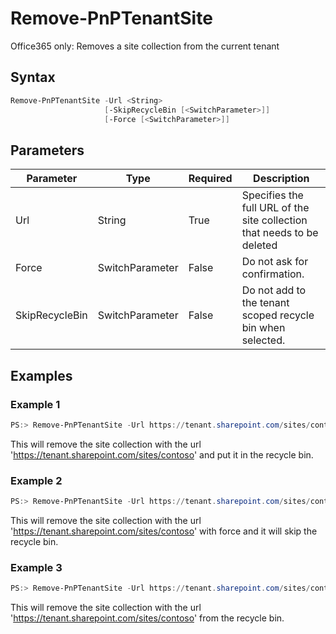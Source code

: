 # Remove-PnPTenantSite
Office365 only: Removes a site collection from the current tenant
## Syntax
```powershell
Remove-PnPTenantSite -Url <String>
                     [-SkipRecycleBin [<SwitchParameter>]]
                     [-Force [<SwitchParameter>]]
```


## Parameters
Parameter|Type|Required|Description
---------|----|--------|-----------
|Url|String|True|Specifies the full URL of the site collection that needs to be deleted|
|Force|SwitchParameter|False|Do not ask for confirmation.|
|SkipRecycleBin|SwitchParameter|False|Do not add to the tenant scoped recycle bin when selected.|
## Examples

### Example 1
```powershell
PS:> Remove-PnPTenantSite -Url https://tenant.sharepoint.com/sites/contoso
```
This will remove the site collection with the url 'https://tenant.sharepoint.com/sites/contoso'  and put it in the recycle bin.

### Example 2
```powershell
PS:> Remove-PnPTenantSite -Url https://tenant.sharepoint.com/sites/contoso -Force -SkipRecycleBin
```
This will remove the site collection with the url 'https://tenant.sharepoint.com/sites/contoso' with force and it will skip the recycle bin.

### Example 3
```powershell
PS:> Remove-PnPTenantSite -Url https://tenant.sharepoint.com/sites/contoso -FromRecycleBin
```
This will remove the site collection with the url 'https://tenant.sharepoint.com/sites/contoso' from the recycle bin.
